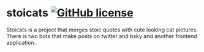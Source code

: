 # stoicats [![GitHub license](https://img.shields.io/badge/license-MIT-blue.svg)](LICENSE)
Stoicats is a project that merges stoic quotes with cute looking cat pictures. There is two bots that make posts on twitter and bsky and another frontend application.
